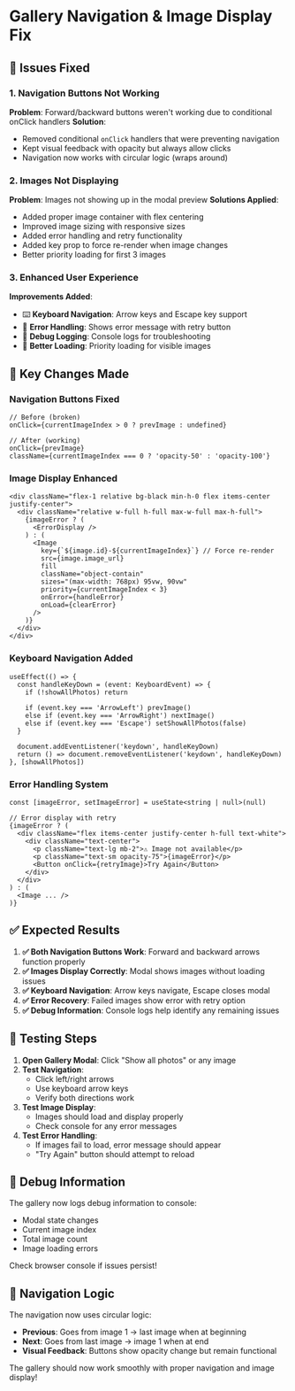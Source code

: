 # Gallery Navigation & Image Display Fix

## 🔧 Issues Fixed

### **1. Navigation Buttons Not Working**
**Problem**: Forward/backward buttons weren't working due to conditional onClick handlers
**Solution**: 
- Removed conditional `onClick` handlers that were preventing navigation
- Kept visual feedback with opacity but always allow clicks
- Navigation now works with circular logic (wraps around)

### **2. Images Not Displaying**
**Problem**: Images not showing up in the modal preview
**Solutions Applied**:
- Added proper image container with flex centering
- Improved image sizing with responsive sizes
- Added error handling and retry functionality
- Added key prop to force re-render when image changes
- Better priority loading for first 3 images

### **3. Enhanced User Experience**
**Improvements Added**:
- ⌨️ **Keyboard Navigation**: Arrow keys and Escape key support
- 🔄 **Error Handling**: Shows error message with retry button
- 🐛 **Debug Logging**: Console logs for troubleshooting
- 🎯 **Better Loading**: Priority loading for visible images

## 🎯 Key Changes Made

### **Navigation Buttons Fixed**
```tsx
// Before (broken)
onClick={currentImageIndex > 0 ? prevImage : undefined}

// After (working)
onClick={prevImage}
className={currentImageIndex === 0 ? 'opacity-50' : 'opacity-100'}
```

### **Image Display Enhanced**
```tsx
<div className="flex-1 relative bg-black min-h-0 flex items-center justify-center">
  <div className="relative w-full h-full max-w-full max-h-full">
    {imageError ? (
      <ErrorDisplay />
    ) : (
      <Image
        key={`${image.id}-${currentImageIndex}`} // Force re-render
        src={image.image_url}
        fill
        className="object-contain"
        sizes="(max-width: 768px) 95vw, 90vw"
        priority={currentImageIndex < 3}
        onError={handleError}
        onLoad={clearError}
      />
    )}
  </div>
</div>
```

### **Keyboard Navigation Added**
```tsx
useEffect(() => {
  const handleKeyDown = (event: KeyboardEvent) => {
    if (!showAllPhotos) return
    
    if (event.key === 'ArrowLeft') prevImage()
    else if (event.key === 'ArrowRight') nextImage()
    else if (event.key === 'Escape') setShowAllPhotos(false)
  }

  document.addEventListener('keydown', handleKeyDown)
  return () => document.removeEventListener('keydown', handleKeyDown)
}, [showAllPhotos])
```

### **Error Handling System**
```tsx
const [imageError, setImageError] = useState<string | null>(null)

// Error display with retry
{imageError ? (
  <div className="flex items-center justify-center h-full text-white">
    <div className="text-center">
      <p className="text-lg mb-2">⚠️ Image not available</p>
      <p className="text-sm opacity-75">{imageError}</p>
      <Button onClick={retryImage}>Try Again</Button>
    </div>
  </div>
) : (
  <Image ... />
)}
```

## ✅ Expected Results

1. **✅ Both Navigation Buttons Work**: Forward and backward arrows function properly
2. **✅ Images Display Correctly**: Modal shows images without loading issues
3. **✅ Keyboard Navigation**: Arrow keys navigate, Escape closes modal
4. **✅ Error Recovery**: Failed images show error with retry option
5. **✅ Debug Information**: Console logs help identify any remaining issues

## 🧪 Testing Steps

1. **Open Gallery Modal**: Click "Show all photos" or any image
2. **Test Navigation**: 
   - Click left/right arrows
   - Use keyboard arrow keys
   - Verify both directions work
3. **Test Image Display**: 
   - Images should load and display properly
   - Check console for any error messages
4. **Test Error Handling**: 
   - If images fail to load, error message should appear
   - "Try Again" button should attempt to reload

## 🐛 Debug Information

The gallery now logs debug information to console:
- Modal state changes
- Current image index
- Total image count
- Image loading errors

Check browser console if issues persist!

## 🔄 Navigation Logic

The navigation now uses circular logic:
- **Previous**: Goes from image 1 → last image when at beginning
- **Next**: Goes from last image → image 1 when at end
- **Visual Feedback**: Buttons show opacity change but remain functional

The gallery should now work smoothly with proper navigation and image display!